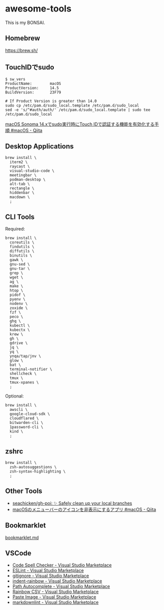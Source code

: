 # awesome-tools

This is my BONSAI.

## Homebrew

https://brew.sh/

## TouchIDでsudo

```
$ sw_vers
ProductName:		macOS
ProductVersion:		14.5
BuildVersion:		23F79

# If Product Version is greater than 14.0
sudo cp /etc/pam.d/sudo_local.template /etc/pam.d/sudo_local
sed -e 's/^#auth/auth/' /etc/pam.d/sudo_local.template | sudo tee /etc/pam.d/sudo_local
```

[macOS Sonoma 14.xでsudo実行時にTouch IDで認証する機能を有効化する手順 #macOS - Qiita](https://qiita.com/notakaos/items/fbc817741d43f24bf300)

## Desktop Applications

```
brew install \
  iterm2 \
  raycast \
  visual-studio-code \
  meetingbar \
  podman-desktop \
  alt-tab \
  rectangle \
  hiddenbar \
  macdown \
  ;
```

## CLI Tools

Required:

```
brew install \
  coreutils \
  findutils \
  diffutils \
  binutils \
  gawk \
  gnu-sed \
  gnu-tar \
  grep \
  wget \
  ag \
  make \
  htop \
  pidof \
  pyenv \
  nodenv \
  zoxide \
  fzf \
  peco \
  ghq \
  kubectl \
  kubectx \
  krew \
  gh \
  gdrive \
  jq \
  yq \
  ynqa/tap/jnv \
  glow \
  bat \
  terminal-notifier \
  shellcheck \
  tmux \
  tmux-xpanes \
  ;
```

Optional:

```
brew install \
  awscli \
  google-cloud-sdk \
  cloudflared \
  bitwarden-cli \
  1password-cli \
  kind \
  ;
```

## zshrc

```
brew install \
  zsh-autosuggestions \
  zsh-syntax-highlighting \
  ;
```

## Other Tools

- [seachicken/gh-poi: ✨ Safely clean up your local branches](https://github.com/seachicken/gh-poi)
- [macOSのメニューバーのアイコンを非表示にするアプリ #macOS - Qiita](https://qiita.com/tomoyk/items/8e6113b06b6f385c71f8)

## Bookmarklet

[bookmarklet.md](https://gist.github.com/tomoyk/673926c1b7d4203355a4b1ca2a98b0a7)

## VSCode

- [Code Spell Checker - Visual Studio Marketplace](https://marketplace.visualstudio.com/items?itemName=streetsidesoftware.code-spell-checker)
- [ESLint - Visual Studio Marketplace](https://marketplace.visualstudio.com/items?itemName=dbaeumer.vscode-eslint)
- [gitignore - Visual Studio Marketplace](https://marketplace.visualstudio.com/items?itemName=codezombiech.gitignore)
- [indent-rainbow - Visual Studio Marketplace](https://marketplace.visualstudio.com/items?itemName=oderwat.indent-rainbow)
- [Path Autocomplete - Visual Studio Marketplace](https://marketplace.visualstudio.com/items?itemName=ionutvmi.path-autocomplete)
- [Rainbow CSV - Visual Studio Marketplace](https://marketplace.visualstudio.com/items?itemName=mechatroner.rainbow-csv)
- [Paste Image - Visual Studio Marketplace](https://marketplace.visualstudio.com/items?itemName=mushan.vscode-paste-image)
- [markdownlint - Visual Studio Marketplace](https://marketplace.visualstudio.com/items?itemName=DavidAnson.vscode-markdownlint)
